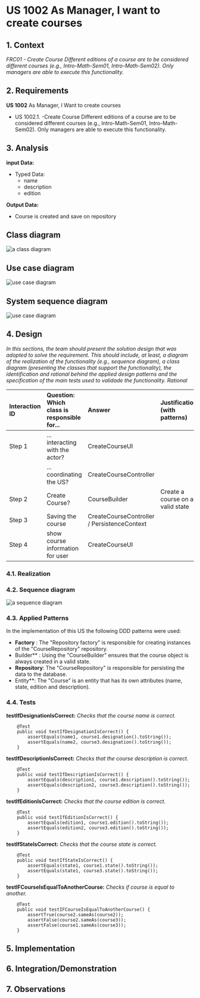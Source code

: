 # US 1002 As Manager, I want to create courses

## 1. Context

*FRC01 - Create Course Different editions of a course are to be considered different courses (e.g., Intro-Math-Sem01, Intro-Math-Sem02). Only managers are able to execute this functionality.*

## 2. Requirements

**US 1002** As Manager, I Want to create courses

- US 1002.1. -Create Course Different editions of a course are to be considered different courses (e.g., Intro-Math-Sem01, Intro-Math-Sem02). 
                Only managers are able to execute this functionality.

## 3. Analysis

**input Data:**
* Typed Data:
    * name
    * description
    * edition
  
**Output Data:**
* Course is created and save on repository

## Class diagram
![a class diagram](cd-1002.png "A Class Diagram")
## Use case diagram
![use case diagram](uc-1002.png "A Use Case Diagram")
## System sequence diagram
![use case diagram](ssd-1002.png "A system sequence Diagram")
## 4. Design

*In this sections, the team should present the solution design that was adopted to solve the requirement. This should include, at least, a diagram of the realization of the functionality (e.g., sequence diagram), a class diagram (presenting the classes that support the functionality), the identification and rational behind the applied design patterns and the specification of the main tests used to validade the functionality.*
*Rational*

| Interaction ID | Question: Which class is responsible for... | Answer                                      | Justification (with patterns)|
|:---------------|:--------------------------------------------|:--------------------------------------------|:-----------------------------|
| Step 1| ... interacting with the actor?             | CreateCourseUI                              | |
| | ... coordinating the US?                    | CreateCourseController                      | |
| Step 2| Create Course?| CourseBuilder                               | Create a course on a valid state|
|Step 3| Saving the course| CreateCourseController / PersistenceContext | |
|Step 4| show course information for user| CreateCourseUI                              | |



### 4.1. Realization


### 4.2. Sequence diagram

![a sequence diagram](sd-1002.png "A Sequence Diagram")

### 4.3. Applied Patterns

In the implementation of this US the following DDD patterns were used:
- **Factory** : The "Repository factory" is responsible for creating instances of the "CourseRepository" repository.
- Builder** : Using the "CourseBuilder" ensures that the course object is always created in a valid state.
- **Repository**: The "CourseRepository" is responsible for persisting the data to the database.
- Entity**: The "Course" is an entity that has its own attributes (name, state, edition and description).
### 4.4. Tests

**testIfDesignationIsCorrect:** *Checks that the course name is correct.*

```
    @Test
    public void testIfDesignationIsCorrect() {
        assertEquals(name1, course1.designation().toString());
        assertEquals(name2, course3.designation().toString());
    }
````

**testIfDescriptionIsCorrect:** *Checks that the course description is correct.*
```
    @Test
    public void testIfDescriptionIsCorrect() {
        assertEquals(description1, course1.description().toString());
        assertEquals(description2, course3.description().toString());
    }
````

**testIfEditionIsCorrect:** *Checks that the course edition is correct.*

```
    @Test
    public void testIfEditionIsCorrect() {
        assertEquals(edition1, course1.edition().toString());
        assertEquals(edition2, course3.edition().toString());
    }
````
**testIfStateIsCorrect:** *Checks that the course state is correct.*

```
    @Test
    public void testIfStateIsCorrect() {
        assertEquals(state1, course1.state().toString());
        assertEquals(state1, course3.state().toString());
    }
````
**testIFCourseIsEqualToAnotherCourse:** *Checks if course is equal to another.*

```
    @Test
    public void testIFCourseIsEqualToAnotherCourse() {
        assertTrue(course2.sameAs(course2));
        assertFalse(course2.sameAs(course3));
        assertFalse(course1.sameAs(course3));
    }
````

## 5. Implementation


## 6. Integration/Demonstration


## 7. Observations

